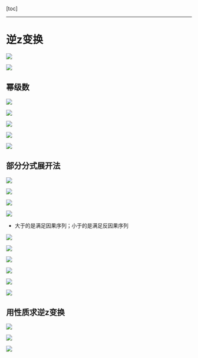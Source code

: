 [toc]

---

# 逆z变换

![](工程信号与系统-2.1逆z变换.assets/2024-11-01-14-04-43-image.png)

![](工程信号与系统-2.1逆z变换.assets/2024-11-01-14-08-15-image.png)

## 幂级数

![](工程信号与系统-2.1逆z变换.assets/2024-11-01-14-08-28-image.png)

![](工程信号与系统-2.1逆z变换.assets/2024-11-01-14-09-21-image.png)

![](工程信号与系统-2.1逆z变换.assets/2024-11-01-14-09-07-image.png)

![](工程信号与系统-2.1逆z变换.assets/2024-11-01-14-11-12-image.png)

![](工程信号与系统-2.1逆z变换.assets/2024-11-01-14-11-19-image.png)

## 部分分式展开法

![](工程信号与系统-2.1逆z变换.assets/2024-11-01-14-13-53-image.png)

![](工程信号与系统-2.1逆z变换.assets/2024-11-01-14-14-47-image.png)

![](工程信号与系统-2.1逆z变换.assets/2024-11-01-14-15-21-image.png)

![](工程信号与系统-2.1逆z变换.assets/2024-11-01-14-15-27-image.png)

- 大于的是满足因果序列；小于的是满足反因果序列

![](工程信号与系统-2.1逆z变换.assets/2024-11-01-14-15-38-image.png)

![](工程信号与系统-2.1逆z变换.assets/2024-11-01-14-16-20-image.png)

![](工程信号与系统-2.1逆z变换.assets/2024-11-01-14-16-28-image.png)

![](工程信号与系统-2.1逆z变换.assets/2024-11-01-14-16-35-image.png)

![](工程信号与系统-2.1逆z变换.assets/2024-11-01-14-16-46-image.png)

![](工程信号与系统-2.1逆z变换.assets/2024-11-01-14-16-53-image.png)

## 用性质求逆z变换

![](工程信号与系统-2.1逆z变换.assets/2024-11-01-14-17-30-image.png)

![](工程信号与系统-2.1逆z变换.assets/2024-11-01-14-35-22-image.png)

![](工程信号与系统-2.1逆z变换.assets/2024-11-01-14-17-54-image.png)


